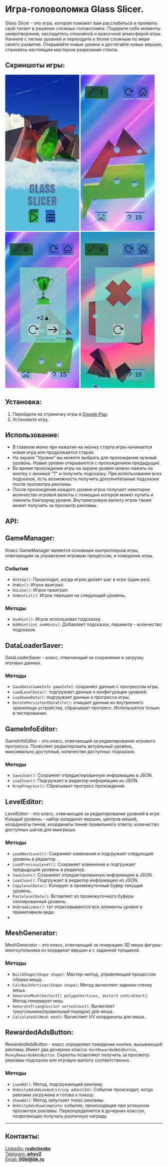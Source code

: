 # Игра-головоломка Glass Slicer.
Glass Slicer - это игра, которая поможет вам расслабиться и проявить свой 
талант в решении сложных головоломок. Подарите себе моменты умиротворения, 
насладитесь спокойной и красочной атмосферой игры. Начните с легких уровней и 
переходите к более сложным по мере своего развития. Открывайте новые уровни и
достигайте новых вершин, становясь настоящим мастером разрезания стекла.



## Скриншоты игры:
![](Screenshots/0.jpg)
![](Screenshots/1.jpg)
![](Screenshots/2.jpg)
![](Screenshots/3.jpg)
## Установка:

1. Перейдите на страничку игры в [Google Play](https://play.google.com/store/apps/details?id=com.Ryabchenko.GlassSlicer).
2. Установите игру.

## Использование:

- В главном меню при нажатии на иконку старта игры начинается новая игра или продолжается старая.
- На экране "Уровни" вы можете выбрать для прохождения нужный уровень. Новые уровни открываются с прохождением предыдущих.
- Во время прохождения игры на экране уровня можно нажать на кнопку с иконкой "?" и получить подсказку. При использовании всех подсказок, есть возможность получить дополнительные подсказки после просмотра рекламы.
- После прохождения каждого уровня игрок получает некоторое количество игровой валюты с помощью которой может купить и сменить бэкграунд уровня. Внутриигровую валюту игрок также может получить за просмотр рекламы.

## API:

## GameManager:

Класс GameManager является основным контроллером игры, отвечающим за 
управление игровым процессом, и поведение игры. 

### События

- `OnStep()`: Происходит, когда игрок делает шаг в игре (один рез).
- `OnWin()`: Игрок выиграл.
- `OnLose()`: Игрок проиграл.
- `OnNextLvl()`: Игрок перешел на следующий уровень.
### Методы

- `UseHint()`: Игрок использовал подсказку.
- `AddHint(int numHints)`: Добавляет подсказок, параметр - количество подсказок.

## DataLoaderSaver:

DataLoaderSaver - класс, отвечающий за сохранение и загрузку игровых данных.

### Методы

- `SaveData(GameInfo gameInfo)`: сохраняет данные с прогрессом игры.
- `LoadLevelData()`: подгружает данные о конфигурации уровней.
- `LoadGameData()`: подгружает данные о прогрессе игры.
- `DeletePersistentDataFile()`: очищает данные из внутреннего хранилища устройства, сбрасывает прогресс. Используется только в тестировании.


## GameInfoEditor:

GameInfoEditor - это класс, отвечающий за редактирование игрового прогресса. Позволяет редактировать
актуальный уровень, максимально доступный, количество доступных подсказок.

### Методы

- `SaveJson()`: Сохраняет отредактированную информацию в JSON.
- `LoadJson()`: Подгружает в редактор информацию из JSON.
- `DropProgress()`: Сбрасывает прогресс прохождения.

## LevelEditor:

LevelEditor - это класс, отвечающий за редактирование уровней в игре. Каждый уровень - набор координат вершин, 
центров мешей, координаты пинов, координаты линий правильного ответа, количество доступных шагов 
для выигрыша.

### Методы

- `LoadNextLevel()`: Сохраняет изменения и подгружает следующий уровень в редактор.
- `LoadPreviousLevel()`: Сохраняет изменения и подгружает предыдущий уровень в редактор.
- `SaveJson()`: Сохраняет отредактированную информацию в JSON.
- `LoadJson()`: Подгружает в редактор информацию из JSON.
- `CopylevelData()`: Копирует в промежуточный буфер текущий уровень.
- `PastelevelData()`: Вставляет из промежуточного буфера скопированный уровень.
- `OnDrawGizmos()`: тут отрисовываются все элементы уровня в примитивном виде.
- 
## MeshGenerator:

MeshGenerator - это класс, отвечающий за генерацию 3D меша фигуры-многоугольника из 
координат вершин и с заданной толщиной.

### Методы

- `BuildShape(Shape shape)`: Мастер-метод, управляющий процессом сборки меша.
- `CalcBackVertices(Shape shape)`: Метод вычисляет заднюю стенку меша.
- `GenerateMesh(Vector3[] polygonVertices, Vector3 centralVert)`: Метод генерирует меш.
- `GenerateTriangles(int vertexCount)`: Вычисляет треугольники(правильный порядок) для меша.
- `CalculateUV(Mesh mesh)`: Вычисляет UV координаты для меша.


## RewardedAdsButton:

RewardedAdsButton - класс определяет поведение кнопки, вызывающей рекламу. Имеет два дочерних класса: `HintRewardedAdsButton`, `MoneyRewardedAdsButton`.
Скрипты позволяют получить за просмотр рекламы подсказки или игровую валюту соответственно.

### Методы

- `LoadAd()`: Метод, подгружающий рекламу.
- `OnUnityAdsAdLoaded(string adUnitId)`: Событие происходит, когда реклама загружена и готова к показу.
- `ShowAd()`: Метод запускает показ рекламы.
- `OnUnityAdsShowComplete`: событие, происходящее при успешном просмотре рекламы. Переопределяется в дочерних
классах, позволяющих получать различную награду.



___
## Контакты:
[LinkedIn: **ryabchenko**](https://www.linkedin.com/in/ryabchenko)  
[Telegram: **whyv2**](https://t.me/whyv2)    
[Email: **00bl@bk.ru**](mailto:00bl@bk.ru)
